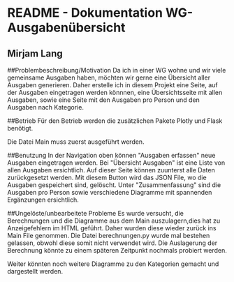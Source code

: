 # README - Dokumentation WG-Ausgabenübersicht
##  Mirjam Lang


##Problembeschreibung/Motivation
Da ich in einer WG wohne und wir viele gemeinsame Ausgaben haben, möchten wir gerne eine Übersicht aller Ausgaben generieren. Daher erstelle ich in diesem Projekt eine Seite, auf der Ausgaben eingetragen werden könnnen, eine Übersichtsseite mit allen Ausgaben, sowie eine Seite mit den Ausgaben pro Person und den Ausgaben nach Kategorie.

##Betrieb
Für den Betrieb werden die zusätzlichen Pakete Plotly und Flask benötigt. 

Die Datei Main muss zuerst ausgeführt werden. 


##Benutzung
In der Navigation oben können "Ausgaben erfassen" neue Ausgaben eingetragen werden. Bei "Übersicht Ausgaben" ist eine Liste von allen Ausgaben ersichtlich. Auf dieser Seite können zuunterst alle Daten zurückgesetzt werden. Mit diesem Button wird das JSON File, wo die Ausgaben gespeichert sind, gelöscht. Unter "Zusammenfassung" sind die Ausgaben pro Person sowie verschiedene Diagramme mit spannenden Ergänzungen ersichtlich.  


##Ungelöste/unbearbeitete Probleme
Es wurde versucht, die Berechnungen und die Diagramme aus dem Main auszulagern,dies hat zu Anzeigefehlern im HTML geführt. Daher wurden diese wieder zurück ins Main File genommen. Die Datei berechnungen.py wurde mal bestehen gelassen, obwohl diese somit nicht verwendet wird. Die Auslagerung der Berechnung könnte zu einem späteren Zeitpunkt nochmals probiert werden. 

Weiter könnten noch weitere Diagramme zu den Kategorien gemacht und dargestellt werden. 